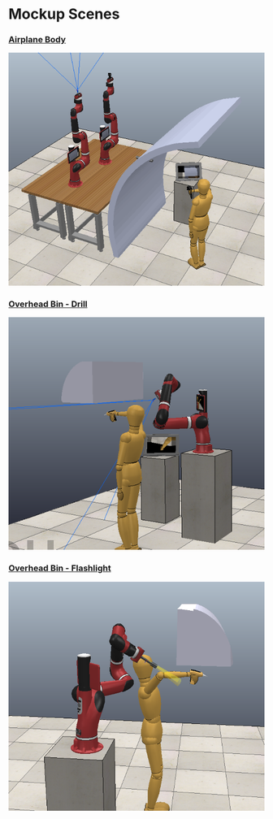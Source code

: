 # Mockup Scenes

### [Airplane Body](mimicry_camera_airplaneBody_posed.ttt)
![](../images/mockup_airplane_body.png)

### [Overhead Bin - Drill](mimicry_camera_overheadBin_drill_posed.ttt)
![](../images/mockup_overhead_drill.png)

### [Overhead Bin - Flashlight](mimicry_camera_overheadBin_flashlight_posed.ttt)
![](../images/mockup_overhead_flashlight.png)